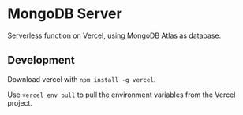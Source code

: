 # MongoDB Server

Serverless function on Vercel, using MongoDB Atlas as database.

## Development

Download vercel with `npm install -g vercel`.

Use `vercel env pull` to pull the environment variables from the Vercel project.
